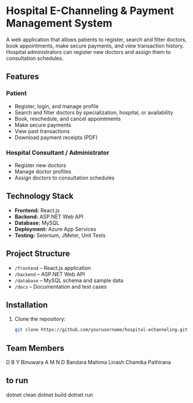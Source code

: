 # Hospital E-Channeling & Payment Management System

A web application that allows patients to register, search and filter doctors, book appointments, make secure payments, and view transaction history. Hospital administrators can register new doctors and assign them to consultation schedules.

## Features

### Patient
- Register, login, and manage profile
- Search and filter doctors by specialization, hospital, or availability
- Book, reschedule, and cancel appointments
- Make secure payments
- View past transactions
- Download payment receipts (PDF)

### Hospital Consultant / Administrator
- Register new doctors
- Manage doctor profiles
- Assign doctors to consultation schedules

## Technology Stack
- **Frontend:** React.js
- **Backend:** ASP.NET Web API
- **Database:** MySQL
- **Deployment:** Azure App Services
- **Testing:** Selenium, JMeter, Unit Tests

## Project Structure
- `/frontend` – React.js application
- `/backend` – ASP.NET Web API
- `/database` – MySQL schema and sample data
- `/docs` – Documentation and test cases

## Installation

1. Clone the repository:
   ```bash
   git clone https://github.com/yourusername/hospital-echanneling.git

## Team Members
D B Y Binuwara
A M N D Bandara
Mahima Linash
Chamika Pathirana


## to run
dotnet clean
dotnet build
dotnet run
